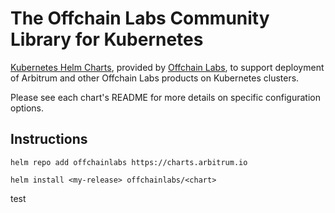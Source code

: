 # The Offchain Labs Community Library for Kubernetes

[Kubernetes Helm Charts](https://github.com/helm/helm), provided by [Offchain Labs](https://www.offchainlabs.com/), to support deployment of Arbitrum and other Offchain Labs products on Kubernetes clusters.

Please see each chart's README for more details on specific configuration options.

## Instructions

```console
helm repo add offchainlabs https://charts.arbitrum.io
```

```console
helm install <my-release> offchainlabs/<chart>
```

test
